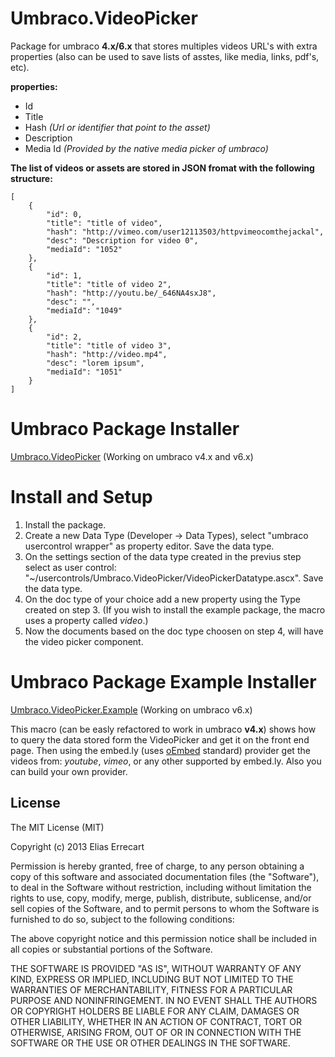 Umbraco.VideoPicker
=======
Package for umbraco **4.x/6.x** that stores multiples videos URL's with extra properties (also can be used to save lists of asstes, like media, links, pdf's, etc).

**properties:**

*   Id 
*   Title
*   Hash    *(Url or identifier that point to the asset)*
*   Description
*   Media Id *(Provided by the native media picker of umbraco)*

**The list of videos or assets are stored in JSON fromat with the following structure:**

```
[
    {
        "id": 0,
        "title": "title of video",
        "hash": "http://vimeo.com/user12113503/httpvimeocomthejackal",
        "desc": "Description for video 0",
        "mediaId": "1052"
    },
    {
        "id": 1,
        "title": "title of video 2",
        "hash": "http://youtu.be/_646NA4sxJ8",
        "desc": "",
        "mediaId": "1049"
    },
    {
        "id": 2,
        "title": "title of video 3",
        "hash": "http://video.mp4",
        "desc": "lorem ipsum",
        "mediaId": "1051"
    }
]
```
Umbraco Package Installer
=======

[Umbraco.VideoPicker](https://github.com/eerrecart/VideoPicker/blob/master/Umbraco.Packages/Umbraco.VideoPicker.v6.x_1.0.zip?raw=true) (Working on umbraco v4.x and v6.x)

Install and Setup
=======

1. Install the package.
2. Create a new Data Type (Developer -> Data Types), select "umbraco usercontrol wrapper" as property editor. Save the data type.
3. On the settings section of the data type created in the previus step select as user control: "~/usercontrols/Umbraco.VideoPicker/VideoPickerDatatype.ascx". Save the data type.
4. On the doc type of your choice add a new property using the Type created on step 3. (If you wish to install the example package, the macro uses a property called _video_.)
5. Now the documents based on the doc type choosen on step 4, will have the video picker component.

Umbraco Package Example Installer
=======

[Umbraco.VideoPicker.Example](https://github.com/eerrecart/VideoPicker/blob/master/Umbraco.Packages/Umbraco.VideoPicker.Example.v6.x_1.0.zip?raw=true) (Working on umbraco v6.x)

This macro (can be easly refactored to work in umbraco **v4.x**) shows how to query the data stored form the VideoPicker and get it on the front end page. Then using the embed.ly (uses [oEmbed](http://oembed.com/) standard) provider get the videos from: *youtube*, *vimeo*, or any other supported by embed.ly.
Also you can build your own provider.

License
-------

The MIT License (MIT)

Copyright (c) 2013 Elias Errecart

Permission is hereby granted, free of charge, to any person obtaining a copy
of this software and associated documentation files (the "Software"), to deal
in the Software without restriction, including without limitation the rights
to use, copy, modify, merge, publish, distribute, sublicense, and/or sell
copies of the Software, and to permit persons to whom the Software is
furnished to do so, subject to the following conditions:

The above copyright notice and this permission notice shall be included in
all copies or substantial portions of the Software.

THE SOFTWARE IS PROVIDED "AS IS", WITHOUT WARRANTY OF ANY KIND, EXPRESS OR
IMPLIED, INCLUDING BUT NOT LIMITED TO THE WARRANTIES OF MERCHANTABILITY,
FITNESS FOR A PARTICULAR PURPOSE AND NONINFRINGEMENT. IN NO EVENT SHALL THE
AUTHORS OR COPYRIGHT HOLDERS BE LIABLE FOR ANY CLAIM, DAMAGES OR OTHER
LIABILITY, WHETHER IN AN ACTION OF CONTRACT, TORT OR OTHERWISE, ARISING FROM,
OUT OF OR IN CONNECTION WITH THE SOFTWARE OR THE USE OR OTHER DEALINGS IN
THE SOFTWARE.

